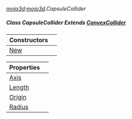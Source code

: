 _[mojo3d](../../modules/mojo3d/mojo3d-module.md):[mojo3d](../../modules/mojo3d/mojo3d-module.md).CapsuleCollider_
##### Class CapsuleCollider Extends [ConvexCollider](../../modules/mojo3d/mojo3d-convexcollider.md)

| Constructors | |
|:---|:---|
| [New](mojo3d-capsulecollider-new.md) |  |

| Properties | |
|:---|:---|
| [Axis](mojo3d-capsulecollider-axis.md) |  |
| [Length](mojo3d-capsulecollider-length.md) |  |
| [Origin](mojo3d-capsulecollider-origin.md) |  |
| [Radius](mojo3d-capsulecollider-radius.md) |  |
